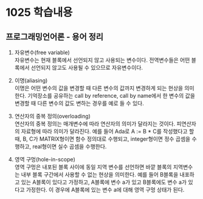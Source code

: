 # 1025 학습내용
## 프로그래밍언어론 - 용어 정리
1. 자유변수(free variable)   
자유변수는 현재 블록에서 선언되지 않고 사용되는 변수이다. 전역변수들은 어떤 블록에서 선언되지 않고도 사용될 수 있으므로 자유변수이다.


2. 이명(aliasing)   
이명은 어떤 변수의 값을 변경할 때 다른 변수의 값까지 변경하게 되는 현상을 의미한다. 기억장소를 공유하는 call by reference, call by name에서 한 변수의 값을 변경할 때 다른 변수의 값도 변하는 경우를 예로 들 수 있다.


3. 연산자의 중복 정의(overloading)  
연산자의 중복 정의는 매개변수에 따라 연산자의 의미가 달라지는 것이다. 피연산자의 자료형에 따라 의미가 달라진다. 예를 들어 Ada로 A := B * C를 작성했다고 할 때, B, C가 MATRIX형이면 함수 정의대로 수행되고, integer형이면 정수 곱셈을 수행하고, real형이면 실수 곱셈을 수행한다. 
  

4. 영역 구멍(hole-in-scope)  
영역 구멍은 내포된 블록 사이에 동일 지역 변수를 선언하면 바깥 블록의 지역변수는 내부 블록 구간에서 사용할 수 없는 현상을 의미한다. 예를 들어 B블록을 내포하고 있는 A블록이 있다고 가정하고, A블록에 변수 a가 있고 B블록에도 변수 a가 있다고 가정한다. 이 경우에 A블록에 있는 변수 a에 대해 영역 구멍 상태가 된다.
